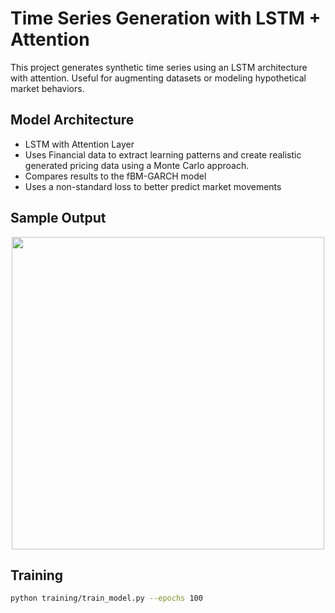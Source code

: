 # Time Series Generation with LSTM + Attention

This project generates synthetic time series using an LSTM architecture with attention. Useful for augmenting datasets or modeling hypothetical market behaviors.

## Model Architecture
- LSTM with Attention Layer
- Uses Financial data to extract learning patterns and create realistic generated pricing data using a Monte Carlo approach.
- Compares results to the fBM-GARCH model
- Uses a non-standard loss to better predict market movements

## Sample Output
<p align="center">
  <img src="eval/synthetic_sample.png" width="500">
</p>

## Training
```bash
python training/train_model.py --epochs 100

